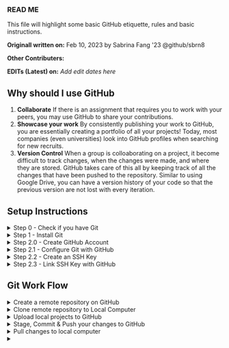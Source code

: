 ### READ ME

This file will highlight some basic GitHub etiquette, rules and basic instructions.

**Originall written on:** Feb 10, 2023 by Sabrina Fang '23 @github/sbrn8

**Other Contributers:**

**EDITs (Latest) on:** _Add edit dates here_

## Why should I use GitHub

1. **Collaborate**
   If there is an assignment that requires you to work with your peers, you may use GitHub to share your contributions.
2. **Showcase your work**
   By consistently publishing your work to GitHub, you are essentially creating a portfolio of all your projects! Today, most companies (even universities) look into GitHub profiles when searching for new recruits.
3. **Version Control**
   When a group is colloaborating on a project, it become difficult to track changes, when the changes were made, and where they are stored. GitHub takes care of this all by keeping track of all the changes that have been pushed to the repository. Similar to using Google Drive, you can have a version history of your code so that the previous version are not lost with every iteration.

## Setup Instructions

<details><summary>Step 0 - Check if you have Git</summary>
  <p>
  
  * Open Terminal (MacOS) or PowerShell (Windows)
  * Write the following command

```
git --version
```

**If it outputs a version number for your git, it means that you have git on your computer! Otherwise, follow the instructions below to install Git.**

**For MacOS users, it might ask you to download X-Code command line tools, promptly download it to proceed to the next step. While you are waiting for the download, you skip step 1 and proceed to Step 2.0 but make sure to go back to step 1 to download Git.**

 </p>
</details>

<details><summary>Step 1 - Install Git</summary>
  <p>

### Install Git

**Windows Users:**

Please follow this link to download Git on your computer. [Download Git](https://git-scm.com/downloads)

**MacOS USers:**

- If trying $ git --version shows a pop-up window asking you to download xcode command line tools. You would have to install it first to proceed by clicking the ‘install’ button. Or input this command in your terminal:

```
xcode-select --install
```

- Please follow the instructions on this link to download Git on your computer. [Download Git](https://git-scm.com/download/mac)
  </p>
</details>

<details><summary> Step 2.0 - Create GitHub Account</summary>

### Create GitHub Account

Create or login to your GitHub Account [here](https://github.com/login) .

  </p>
</details>

<details><summary>Step 2.1 - Configure Git with GitHub</summary>
  <p>

### Configure Git with GitHub

Instructions reference:

[Setting up Git - The Odin Project](https://www.theodinproject.com/lessons/foundations-setting-up-git)

For Git to work properly, we need to let the Git know who we are so that it can link a local Git user (you) to GitHub. When working on a team, this allows people to see what you have committed and who committed each line of code.

The commands below will configure Git. **_Be sure to enter your own information within those quotation marks!_**

```
git config --global user.name "Your Name"
git config --global user.email "yourname@example.com"
```

GitHub has changed its default branch from **masters** to **main**. Change the default branch for Git using this command:

```
git config --global init.defaultBranch main
```

Set your default branch reconciliation behavior to merging.

```
git config --global pull.rebase false
```

**Optional but helpful commands**

    To enable colorful output with git, type:

```
git config --global color.ui auto
```

**_Verify that things are working properly_**

Enter these commands and verify whether the output matches your name and email address.

```
git config --get user.name
git config --get user.email
```

**_For Mac Users_**

Run these two commands to tell git to ignore .DS_Store files, which are automatically created when you use Finder to look into a folder. .DS_Store files are invisible to the user and hold custom attributes or metadata (like thumbnails) for the folder, and if you don’t configure Git to ignore them, pesky .DS_Store files will show up in your commits.

```
echo .DS_Store >> ~/.gitignore_global
git config --global core.excludesfile ~/.gitignore_global
```

  </p>
</details>

<details><summary>Step 2.2 - Create an SSH Key </summary> 
  <p>
  
### Create an SSH Key

An SSH key is a cryptographically secure identifier. It’s like a really long password used to identify your machine. GitHub uses SSH keys to allow you to upload to your repository without having to type in your username and password every time.

First, we need to see if you have an Ed25519 algorithm SSH key already installed. Type this into the terminal and check the output with the information below:

```
ls ~/.ssh/id_ed25519.pub
```

If a message appears in the console containing the text “No such file or directory”, then you do not yet have an Ed25519 SSH key, and you will need to create one. If no such message has appeared in the console output, you can proceed to step 2.3 .

**_Note:_** The angle brackets (< >) in the code snippet below indicate that you should replace that part of the command with the appropriate information.

```
ssh-keygen -t ed25519 -C <youremail>
# When it prompts you for a location to save the generated key, just push Enter.
# Next, it will ask you for a password; enter one if you wish, but it’s not required.
```

  </p>
</details>

<details><summary>Step 2.3 - Link SSH Key with GitHub </summary>
<p>

### Link SSH Key with GitHub

You need to tell GitHub what your SSH Key is so that you can push your code without typing in a password every time.

- First, you’ll navigate to where GitHub receives our SSH key. Log into GitHub and click on your profile picture in the top right corner. Then, click on **Settings** in the drop-down menu.

* Next, on the left-hand side, click **SSH and GPG keys**. Then, click the green button in the top right corner that says **New SSH Key**. Name your key something that is descriptive enough for you to remember where it came from. Leave this window open while you do the next steps.

  Now you need to copy your public SSH key. To do this, we’re going to use a command called **_cat_** to read the file to the console. (Note that the .pub file extension is important in this case.)

  ```
  cat ~/.ssh/id_ed25519.pub
  ```

  Highlight and copy the output, which starts with ssh-ed25519 and ends with your email address.

Now, go back to GitHub in your browser window and paste the key you copied into the key field. Then, click **Add SSH key**. You’re done! You’ve successfully added your SSH key!

</p>
</details>
  
## Git Work Flow

<details><summary>Create a remote repository on GitHub </summary>
  <p>

### Create a remote repository on GitHub

To put your projects up on GitHub, you will need to create a repository for it to live in.

[GitHub Instructions](https://docs.github.com/en/get-started/quickstart/create-a-repo)

**Note**
You **should not** create a README file if you wish to upload projects from your local computer to GitHub, therefore you should leave it unchecked. You can read more about it under ''.

  </p>

</details>

<details><summary>Clone remote repository to Local Computer</summary>
  <p>

When you create a repository on GitHub, it exists as a remote repository. You can clone your repositories to create a local copy on your computer and sync between the two locations.

When you clone a repository, you are "pulling" a full copy of all the data of the repository that GitHub has. You can clone your own existing repository or clone antoher person's existing repository to contribute to a project.

**The following steps works for both empty repositories and repositories with existing files.**

### Clone a repository

[Instructions](https://docs.github.com/en/repositories/creating-and-managing-repositories/cloning-a-repository)

**Steps**

1. On GitHub, navigate to the main page of the repository.
2. Click the green button **Code**
3. Copy the SSH Key for the repository.
4. Open Terminal
5. Change the current working directory to the location where you want the cloned directory.

   ```
   cd <directory>
   # cd desktop
   ```

6. Type **git clone**, and paste the SSH Key after it. _You might have to right click to access the mouse menu to past_

   ```
   git clone https://github.com/YOUR-USERNAME/YOUR-REPOSITORY
   ```

7. Press **Enter** to create your local clone.

   ```
   git clone https://github.com/YOUR-USERNAME/YOUR-REPOSITORY
   > Cloning into `Spoon-Knife`...
   > remote: Counting objects: 10, done.
   > remote: Compressing objects: 100% (8/8), done.
   > remove: Total 10 (delta 1), reused 10 (delta 1)
   > Unpacking objects: 100% (10/10), done.
   ```

  </p>

</details>

<details><summary>Upload local projects to GitHub</summary>
  <p>

### Upload local projects to GitHub

If you have existing source code or repositories stored locally on your computer, you can add them to GitHub by typing commands in a terminal. You can do this by typing Git commands directly.

Reference: [Adding locally hosted code to GitHub - GitHub Docs](https://docs.github.com/en/get-started/importing-your-projects-to-github/importing-source-code-to-github/adding-locally-hosted-code-to-github)

1. Create a new repository if you have not already. _If you have trouble with this, you can refer to the previous steps under this section of "Git Work Flow"_
2. Open Terminal.
3. Change the current working directory to your local project.
4. Use the init command to initialize the local directory as a Git repository. By default, the initial branch is called main.

If you’re using Git 2.28.0 or a later version, you can set the name of the default branch using -b.

```
git init -b main
```

If you’re using Git 2.27.1 or an earlier version, you can set the name of the default branch using this command:

```
git init && git symbolic-ref HEAD refs/heads/main
```

5. Copy the SSH Key from your repository on GitHub.
6. In the terminal, add the SSH Key where your projects will be pushed.

```
git remote add origin <REMOTE_URL>
   # Sets the new remote
git remote -v
   # Verifies the new remote URL
```

7. Add the files in your local directory.

```
git add .
```

8. Commit the files that you've staged in your local repository.

```
git commit -m "First Commit"
```

9. Push the files from your local repository to GitHub

```
git push -u origin main
```

  </p>

</details>

<details><summary>Stage, Commit & Push your changes to GitHub</summary>
  <p>
  
### Stage, Commit & Push your changes to GitHub

When you are ready to push your changes to GitHub, there are a few steps to that you have to complete in order to "push" your changes. Do not worry, these steps and commands become very intuitive once you are used to working with Git and GitHub. The steps are as follow:

- Stage - Staged files are files that are ready to be committed to the repository you are working on. As you are working, you may be adding, editing and removing files. But whenever you hit a milestone or finish a part of the work, it is a good habit to add the files to a Staging Environment.

- Commit - Since we have finished our work, we are ready move from stage to commit for our repo. When we commit, we should always include a message that is clear for both yourself and others to see what has changed and when.

- Push - Pushing your commited changes to your GitHub repository!

Here are all the that you would type in your terminal to complete all of those steps:

**Make sure that you are within the directory of your file that you would like to push**
_Commands that begins with # are comments. Do not type them into your terminal_

```
  # *Optional* Check Git Status - files that are unstaged will be coloured red; files that are staged will be coloured green
git status
```

```
  # Add helloWorld.java to the staging environment; replace it with your file name
git add helloWorld.java

  # Add all files that are unstaged
git add .
```

```
  # *Optional* Check Git Status - your files should be coloured green as they are staged
git status
```

```
  # Commit and add commit message
git commit -m "Modified to print 'hello world!'"
```

```
  # Push your files to the default remote named 'origin' and default branch named 'main'
git push origin main
```

#### Stage your changes

Reference: [Git Staging Environment - w3schools](https://www.w3schools.com/git/git_staging_environment.asp?remote=github)

For example, let's say you are done working with _index.html_.

Any unstaged files will appear red when you check the **git status**.

```
git add index.html
```

This file should be Staged and therefore appear green. Let's check the status:

```
git status
```

And it should return:

```
On branch main

No commits yet

Changes to be committed:
(use "git rm --cached ..." to unstage)
new file: index.html
```

#### Commit your changes

Reference: [Git Commit - w3shools](https://www.w3schools.com/git/git_commit.asp?remote=github)

Type the following command to commit ALL the staged files and to write a commit message. _Replace the message within the quotation marks with a message that reflects your own changes_

```
git commit -m "Modified index.html"
```

The **_commit_** command performs a commit, and the **_-m "message"_** adds a message.

#### Push your changes

Reference: [Pushing commits to a remote repository - GitHub Docs](https://docs.github.com/en/get-started/using-git/pushing-commits-to-a-remote-repository)

The git push command takes two arguments:

- A remote name, for example, **origin**
- A branch name, for example, **main**

For example:

```
git push REMOTE-NAME BRANCH-NAME
```

As an example, you usually run **git push origin main** to push your local changes to your online repository.

```
git push origin main
```

  </p>

</details>

<details><summary>Pull changes to local computer</summary>
  <p>

  </p>

</details>

<details><summary></summary>
  <p>

  </p>

</details>
